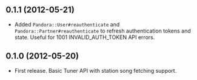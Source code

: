 ## 0.1.1 (2012-05-21)

* Added `Pandora::User#reauthenticate` and `Pandora::Partner#reauthenticate` to
  refresh authentication tokens and state. Useful for 1001 INVALID_AUTH_TOKEN
  API errors.

## 0.1.0 (2012-05-20)

* First release. Basic Tuner API with station song fetching support.
